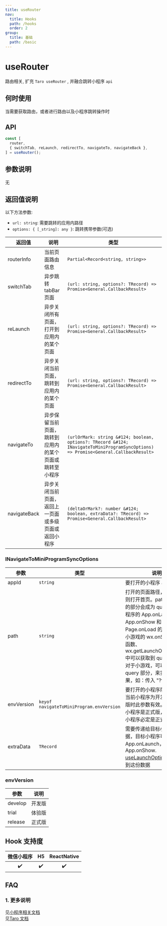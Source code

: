 ```yaml
---
title: useRouter
nav:
  title: Hooks
  path: /hooks
  order: 2
group:
  title: 基础
  path: /basic
---
```


# useRouter

路由相关, 扩充 `Taro useRouter` , 并融合跳转小程序 `api`

## 何时使用

当需要获取路由，或者进行路由以及小程序跳转操作时

## API

```jsx | pure
const [
  router,
  { switchTab, reLaunch, redirectTo, navigateTo, navigateBack },
] = useRouter();
```

## 参数说明

无

## 返回值说明

以下方法参数:

- `url: string`: 需要跳转的应用内路径
- `options: { [_string]: any }`: 跳转携带参数(可选)
  <br/>

| 返回值       | 说明                                                   | 类型                                                                                                                                |
| ------------ | ------------------------------------------------------ | ----------------------------------------------------------------------------------------------------------------------------------- |
| routerInfo   | 当前页面路由信息                                       | `Partial<Record<string, string>>`                                                                                       |
| switchTab    | 异步跳转 tabBar 页面                                   | `(url: string, options?: TRecord) => Promise<General.CallbackResult>`                                                               |
| reLaunch     | 异步关闭所有页面，打开到应用内的某个页面               | `(url: string, options?: TRecord) => Promise<General.CallbackResult>`                                                               |
| redirectTo   | 异步关闭当前页面，跳转到应用内的某个页面               | `(url: string, options?: TRecord) => Promise<General.CallbackResult>`                                                               |
| navigateTo   | 异步保留当前页面，跳转到应用内的某个页面或跳转至小程序 | `(urlOrMark: string &#124; boolean, options?: TRecord &#124; INavigateToMiniProgramSyncOptions) => Promise<General.CallbackResult>` |
| navigateBack | 异步关闭当前页面，返回上一页面或多级页面或返回小程序   | `(deltaOrMark?: number &#124; boolean, extraData?: TRecord) => Promise<General.CallbackResult>`                                     |

### INavigateToMiniProgramSyncOptions

| 参数       | 类型                                     | 说明                                                                                                                                                                                                                                                                                      |
| ---------- | ---------------------------------------- | ----------------------------------------------------------------------------------------------------------------------------------------------------------------------------------------------------------------------------------------------------------------------------------------- |
| appId      | `string`                                 | 要打开的小程序 appId                                                                                                                                                                                                                                                                      |
| path       | `string`                                 | 打开的页面路径，如果为空则打开首页。path 中 ? 后面的部分会成为 query，在小程序的 App.onLaunch、App.onShow 和 Page.onLoad 的回调函数或小游戏的 wx.onShow 回调函数、wx.getLaunchOptionsSync 中可以获取到 query 数据。对于小游戏，可以只传入 query 部分，来实现传参效果，如：传入 "?foo=bar" |
| envVersion | `keyof navigateToMiniProgram.envVersion` | 要打开的小程序版本。仅在当前小程序为开发版或体验版时此参数有效。如果当前小程序是正式版，则打开的小程序必定是正式版                                                                                                                                                                        |
| extraData  | `TRecord`                                | 需要传递给目标小程序的数据，目标小程序可在 App.onLaunch，App.onShow. [useLaunchOptions](/hooks/wechat/use-launch-options) 中获取到这份数据                                                                                                                                                |

### envVersion

| 参数    | 说明   |
| ------- | ------ |
| develop | 开发版 |
| trial   | 体验版 |
| release | 正式版 |


## Hook 支持度

| 微信小程序 | H5  | ReactNative |
| :--------: | :-: | :---------: |
|     ✔️     | ✔️  |     ✔️      |

## FAQ

### 1. 更多说明

见[小程序相关文档](https://developers.weixin.qq.com/miniprogram/dev/api/base/system/system-info/wx.getSystemInfo.html)  
见[Taro 文档](https://taro-docs.jd.com/taro/docs/hooks#userouter)
